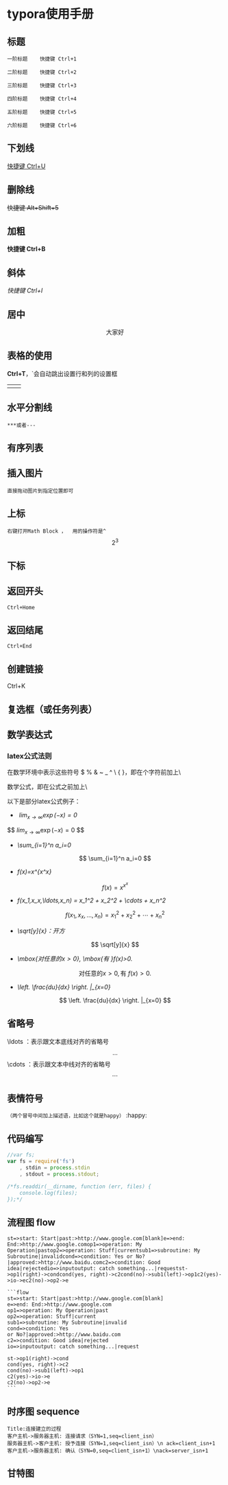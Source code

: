 # typora使用手册

## 标题

`一阶标题    快捷键 Ctrl+1`

`二阶标题    快捷键 Ctrl+2`

`三阶标题    快捷键 Ctrl+3`

`四阶标题    快捷键 Ctrl+4`

`五阶标题    快捷键 Ctrl+5`

`六阶标题    快捷键 Ctrl+6`



## 下划线

<u>快捷键  Ctrl+U</u>



## 删除线

~~快捷键  Alt+Shift+5~~



## 加粗

 **快捷键  Ctrl+B**



## 斜体

*快捷键  Ctrl+I*



## 居中

<center>大家好</center> 



## 表格的使用

**Ctrl+T**，`会自动跳出设置行和列的设置框 

|      |      |
| ---: | ---- |
|      |      |



## 水平分割线

`***或者--- `



## 有序列表





## 插入图片

`直接拖动图片到指定位置即可`



## 上标

`右键打开Math Block ，  用的操作符是^` 
$$
2^3
$$

## 下标



## 返回开头

`Ctrl+Home` 



## 返回结尾

`Ctrl+End` 



## 创建链接

Ctrl+K



## 复选框（或任务列表）



## 数学表达式

### latex公式法则

在数学环境中表示这些符号  $ % & ~ _ ^ \ { }，即在个字符前加上\

数学公式，即在公式之前加上\

以下是部分latex公式例子：

-  *$lim_{x\to\infty}\exp(-x)=0$* 

$$
$lim_{x\to\infty}\exp(-x)=0$
$$

- *\sum_{i=1}^n a_i=0*

$$
\sum_{i=1}^n a_i=0
$$

- *f(x)=x^{x^x}*  

$$
f(x)=x^{x^x}
$$

- *f(x_1,x_x,\ldots,x_n) = x_1^2 + x_2^2 + \cdots + x_n^2* 

$$
f(x_1,x_x,\ldots,x_n) = x_1^2 + x_2^2 + \cdots + x_n^2
$$

- *\sqrt[y]{x}：开方*

$$
\sqrt[y]{x}
$$

- *\mbox{对任意的$x>0$}, \mbox{有 }f(x)>0.* 

$$
\mbox{对任意的$x>0$}, \mbox{有 }f(x)>0.
$$

- *\left.  \frac{du}{dx}  \right. |_{x=0}*

$$
\left.  \frac{du}{dx}  \right. |_{x=0}
$$



## 省略号 

\ldots ：表示跟文本底线对齐的省略号 
$$
\ldots
$$
\cdots ：表示跟文本中线对齐的省略号 
$$
\cdots
$$


## 表情符号

`（两个冒号中间加上描述语，比如这个就是happy）`       :happy:



## 代码编写

```js
//var fs;
var fs = require('fs')
    , stdin = process.stdin
    , stdout = process.stdout;

/*fs.readdir(__dirname, function (err, files) {
    console.log(files);
});*/
```





## 流程图 flow

`st=>start: Start|past:>http://www.google.com[blank]e=>end: End:>http://www.google.comop1=>operation: My Operation|pastop2=>operation: Stuff|currentsub1=>subroutine: My Subroutine|invalidcond=>condition: Yes or No?|approved:>http://www.baidu.comc2=>condition: Good idea|rejectedio=>inputoutput: catch something...|requestst->op1(right)->condcond(yes, right)->c2cond(no)->sub1(left)->op1c2(yes)->io->ec2(no)->op2->e`

```flow
​```flow
st=>start: Start|past:>http://www.google.com[blank]
e=>end: End:>http://www.google.com
op1=>operation: My Operation|past
op2=>operation: Stuff|current
sub1=>subroutine: My Subroutine|invalid
cond=>condition: Yes 
or No?|approved:>http://www.baidu.com
c2=>condition: Good idea|rejected
io=>inputoutput: catch something...|request

st->op1(right)->cond
cond(yes, right)->c2
cond(no)->sub1(left)->op1
c2(yes)->io->e
c2(no)->op2->e
​```
```



## 时序图 sequence

```sequence
Title:连接建立的过程
客户主机->服务器主机: 连接请求（SYN=1,seq=client_isn） 
服务器主机->客户主机: 授予连接（SYN=1,seq=client_isn）\n ack=client_isn+1
客户主机->服务器主机: 确认（SYN=0,seq=client_isn+1）\nack=server_isn+1
```



## 甘特图







